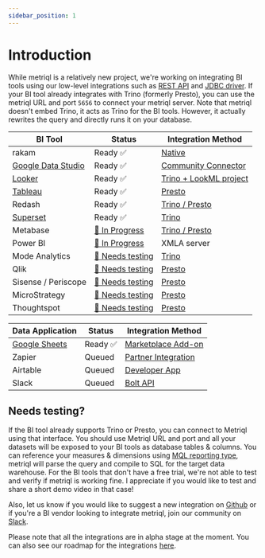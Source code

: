 ```yaml
---
sidebar_position: 1
---
```


# Introduction

While metriql is a relatively new project, we're working on integrating BI tools using our low-level integrations such as [REST API](rest-api) and [JDBC driver](jdbc-driver). If your BI tool already integrates with Trino (formerly Presto), you can use the metriql URL and port `5656` to connect your metriql server. Note that metriql doesn't embed Trino, it acts as Trino for the BI tools. However, it actually rewrites the query and directly runs it on your database.


| BI Tool            | Status             | Integration Method  |
|--------------------|--------------------|---------------------|
| rakam              | Ready  ✅    |  [Native](https://rakam.io/product)                                          
| [Google Data Studio](/integrations/bi-tools/google-data-studio) | Ready  ✅  | [Community Connector](https://datastudio.google.com/datasources/create?connectorId=AKfycbw8o0F6LEr0epNSNVWqNzlqo7R-6jRYxxSxBspzyg2Xi6SDFItLN_aM3l_U56Z0obwS) |
| [Looker](/integrations/bi-tools/looker)             | Ready  ✅  | [Trino + LookML project](https://docs.looker.com/setup-and-management/database-config/prestodb) |
| [Tableau](/integrations/bi-tools/tableau)            | Ready  ✅  |  [Presto](https://help.tableau.com/current/pro/desktop/en-us/examples_presto.htm)  |
| Redash           | Ready  ✅ | [Trino / Presto](https://redash.io/data-sources/presto) |
| [Superset](/integrations/bi-tools/superset)           | Ready  ✅ | [Trino](https://superset.apache.org/docs/databases/trino) |
| Metabase           | [🚧 In Progress](https://github.com/metriql/metriql/issues/13)  | [Trino / Presto](https://www.metabase.com/docs/latest/administration-guide/01-managing-databases.html#officially-supported-databases)  |
| Power BI           | [🚧 In Progress](https://github.com/metriql/metriql/issues/7)  | XMLA server |   
| Mode Analytics           | [🙋 Needs testing](#needs-testing) | [Trino](https://mode.com/help/articles/supported-databases/#trino) |
| Qlik           | [🙋 Needs testing](#needs-testing)  | [Presto](https://help.qlik.com/en-US/connectors/Subsystems/ODBC_connector_help/Content/Connectors_ODBC/Presto/Create-Presto-connection.htm)  |   
| Sisense / Periscope           | [🙋 Needs testing](#needs-testing)  | [Presto](https://www.sisense.com/data-connectors/presto/)  |   
| MicroStrategy           | [🙋 Needs testing](#needs-testing) | [Presto](https://community.microstrategy.com/s/article/How-to-Connect-to-Presto?language=en_US)  |   
| Thoughtspot           | [🙋 Needs testing](#needs-testing)  | [Presto](https://docs.thoughtspot.com/6.2/data-integrate/dataflow/dataflow-presto.html)  |   

| Data Application            | Status             | Integration Method  |
|--------------------|--------------------|---------------------|
| [Google Sheets](/integrations/services/google-sheets) | Ready  ✅  | [Marketplace Add-on](https://developers.google.com/workspace/add-ons/editors/sheets) |
| Zapier             | Queued  | [Partner Integration](https://platform.zapier.com/partners/lifecycle-planning) |
| Airtable             | Queued  | [Developer App](https://www.airtable.com/developers/apps/guides/building-a-new-app) |
| Slack             | Queued  | [Bolt API](https://api.slack.com/start/building/bolt-python) |

## Needs testing?

If the BI tool already supports Trino or Presto, you can connect to Metriql using that interface. You should use Metriql URL and port and all your datasets will be exposed to your BI tools as database tables & columns. You can reference your measures & dimensions using [MQL reporting type](/query/mql), metriql will parse the query and compile to SQL for the target data warehouse. For the BI tools that don't have a free trial, we're not able to test and verify if metriql is working fine. I appreciate if you would like to test and share a short demo video in that case!

Also, let us know if you would like to suggest a new integration on [Github](https://github.com/metriql/metriql/issues/new) or if you're a BI vendor looking to integrate metriql, join our community on [Slack](https://join.slack.com/t/metriql/shared_invite/zt-tz1nzvyd-ker8LGcBQmzrwvfAkFO1qQ).

Please note that all the integrations are in alpha stage at the moment. You can also see our roadmap for the integrations [here](https://github.com/metriql/metriql/projects/1).
